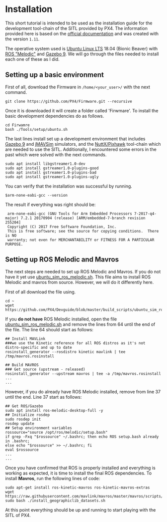 ﻿

# Installation

This short tutorial is intended to be used as the installation guide for the development tool-chain of the SITL provided by PX4. The information provided here is based on the [official documentation](https://dev.px4.io/v1.9.0/en/setup/dev_env_linux.html) and was created with the version `1.11`.

The operative system used is [Ubuntu Linux LTS](https://wiki.ubuntu.com/LTS) 18.04 (Bionic Beaver) with [ROS "Melodic"](https://dev.px4.io/v1.11/en/setup/dev_env_linux_ubuntu.html#rosgazebo) and [Gazebo 9](https://dev.px4.io/v1.11/en/simulation/gazebo.html). We will go through the files needed to install each one of these as I did.

## Setting up a basic environment

First of all, download the Firmware in `/home/<your_user>/`  with the next command.
```
git clone https://github.com/PX4/Firmware.git --recursive
```
Once it is downloaded it will create a folder called 'Firwmare'. To install the basic development dependencies do as follows.
```
cd Firwamre
bash ./Tools/setup/ubuntu.sh
```
The last lines install set up a development environment that includes [Gazebo 9](https://dev.px4.io/v1.11/en/simulation/gazebo.html) and [jMAVSim](https://dev.px4.io/v1.11/en/simulation/jmavsim.html) simulators, and the [NuttX/Pixhawk](https://dev.px4.io/v1.11/en/setup/building_px4.html#nuttx) tool-chain which are needed to use the SITL. Additionally, I encountered some errors in the past which were solved with the next commands.

    sudo apt install libgstreamer1.0-dev 
    sudo apt install gstreamer1.0-plugins-good  
    sudo apt install gstreamer1.0-plugins-bad  
    sudo apt install gstreamer1.0-plugins-ugly

You can verify that the installation was successful by running.
```
$arm-none-eabi-gcc --version
```
The result if everything was right should be:
```
 arm-none-eabi-gcc (GNU Tools for Arm Embedded Processors 7-2017-q4-major) 7.2.1 20170904 (release) [ARM/embedded-7-branch revision 255204]
 Copyright (C) 2017 Free Software Foundation, Inc.
 This is free software; see the source for copying conditions.  There is NO
 warranty; not even for MERCHANTABILITY or FITNESS FOR A PARTICULAR PURPOSE.
```
## Setting up ROS Melodic and Mavros

The next steps are needed to set up ROS Melodic and Mavros. If you do not have it yet use [ubuntu_sim_ros_melodic.sh](https://github.com/PX4/Devguide/blob/master/build_scripts/ubuntu_sim_ros_melodic.sh).  This file aims to install ROS Melodic and mavros from source. However, we will do it differently here.

First of all download the file using.


    cd ~
    wget https://github.com/PX4/Devguide/blob/master/build_scripts/ubuntu_sim_ros_melodic.sh

If you **do not have** ROS Melodic installed, open the file [ubuntu_sim_ros_melodic.sh](https://github.com/PX4/Devguide/blob/master/build_scripts/ubuntu_sim_ros_melodic.sh) and remove the lines from 64 until the end of the file. The line 64 should start as follows:

    ## Install MAVLink
    ###we use the Kinetic reference for all ROS distros as it's not distro-specific and up to date
    rosinstall_generator --rosdistro kinetic mavlink | tee /tmp/mavros.rosinstall
    
    ## Build MAVROS
    ### Get source (upstream - released)
    rosinstall_generator --upstream mavros | tee -a /tmp/mavros.rosinstall
    ...
    ...

However, if you do already have ROS Melodic installed, remove from line 37 until the end. Line 37 start as follows:

    ## Get ROS/Gazebo
    sudo apt install ros-melodic-desktop-full -y
    ## Initialize rosdep
    sudo rosdep init
    rosdep update
    ## Setup environment variables
    rossource="source /opt/ros/melodic/setup.bash"
    if grep -Fxq "$rossource" ~/.bashrc; then echo ROS setup.bash already in .bashrc;
    else echo "$rossource" >> ~/.bashrc; fi
    eval $rossource
    ...
    ...

Once you have confirmed that ROS is properly installed and everything is working as expected, it is time to install the final ROS dependencies. To install **Mavros**, run the following lines of code:

```
sudo apt-get install ros-kinetic-mavros ros-kinetic-mavros-extras
wget https://raw.githubusercontent.com/mavlink/mavros/master/mavros/scripts/install_geographiclib_datasets.sh
sudo bash ./install_geographiclib_datasets.sh
```
At this point everything should be up and running to start playing with the SITL of PX4. 

